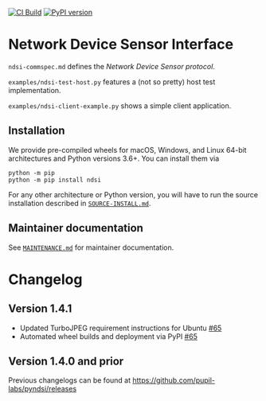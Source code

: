 [![CI Build](https://github.com/pupil-labs/pyndsi/actions/workflows/build.yml/badge.svg)](https://github.com/pupil-labs/pyndsi/actions/workflows/build.yml)
[![PyPI version](https://badge.fury.io/py/ndsi.svg)](https://badge.fury.io/py/ndsi)

# Network Device Sensor Interface

`ndsi-commspec.md` defines the *Network Device Sensor protocol*.

`examples/ndsi-test-host.py` features a (not so pretty) host test implementation.

`examples/ndsi-client-example.py` shows a simple client application.

## Installation
We provide pre-compiled wheels for macOS, Windows, and Linux 64-bit architectures and
Python versions 3.6+. You can install them via

```
python -m pip
python -m pip install ndsi
```

For any other architecture or Python version, you will have to run the source installation described in [`SOURCE-INSTALL.md`](SOURCE-INSTALL.md).

## Maintainer documentation

See [`MAINTENANCE.md`](MAINTENANCE.md) for maintainer documentation.

# Changelog

## Version 1.4.1

- Updated TurboJPEG requirement instructions for Ubuntu [#65](https://github.com/pupil-labs/pyndsi/pull/64)
- Automated wheel builds and deployment via PyPI [#65](https://github.com/pupil-labs/pyndsi/pull/65)

## Version 1.4.0 and prior

Previous changelogs can be found at https://github.com/pupil-labs/pyndsi/releases
